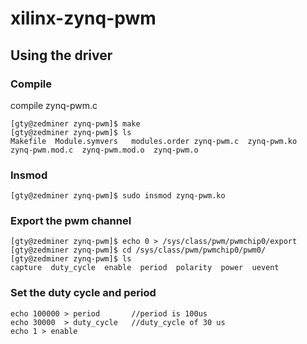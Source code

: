 # xilinx-zynq-pwm

## Using the driver

### Compile
compile zynq-pwm.c
```
[gty@zedminer zynq-pwm]$ make
[gty@zedminer zynq-pwm]$ ls
Makefile  Module.symvers   modules.order zynq-pwm.c  zynq-pwm.ko  zynq-pwm.mod.c  zynq-pwm.mod.o  zynq-pwm.o

```

### Insmod
```
[gty@zedminer zynq-pwm]$ sudo insmod zynq-pwm.ko
```

### Export the pwm channel
```
[gty@zedminer zynq-pwm]$ echo 0 > /sys/class/pwm/pwmchip0/export
[gty@zedminer zynq-pwm]$ cd /sys/class/pwm/pwmchip0/pwm0/
[gty@zedminer zynq-pwm]$ ls
capture  duty_cycle  enable  period  polarity  power  uevent
```

### Set the duty cycle and period
 ```
 echo 100000 > period		//period is 100us		
 echo 30000  > duty_cycle	//duty_cycle of 30 us		
 echo 1 > enable	
 ```
 

